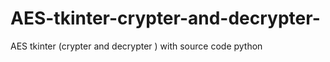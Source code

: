 # AES-tkinter-crypter-and-decrypter-
AES tkinter (crypter and decrypter )  with source code python 
